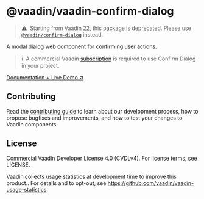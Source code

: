 # @vaadin/vaadin-confirm-dialog

> ⚠️&nbsp; Starting from Vaadin 22, this package is deprecated.
> Please use [`@vaadin/confirm-dialog`](https://www.npmjs.com/package/@vaadin/confirm-dialog) instead.

A modal dialog web component for confirming user actions.

> ℹ️&nbsp; A commercial Vaadin [subscription](https://vaadin.com/pricing) is required to use Confirm Dialog in your project.

[Documentation + Live Demo ↗](https://vaadin.com/docs/latest/ds/components/confirm-dialog)

## Contributing

Read the [contributing guide](https://vaadin.com/docs/latest/guide/contributing/overview) to learn about our development process, how to propose bugfixes and improvements, and how to test your changes to Vaadin components.

## License

Commercial Vaadin Developer License 4.0 (CVDLv4). For license terms, see LICENSE.

Vaadin collects usage statistics at development time to improve this product..
For details and to opt-out, see https://github.com/vaadin/vaadin-usage-statistics.
